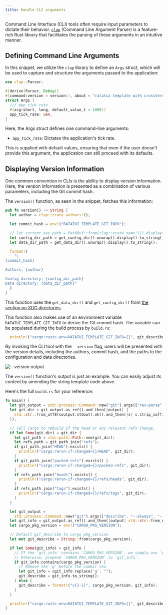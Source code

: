 ```yaml
---
title: Handle CLI arguments
---
```


Command Line Interface (CLI) tools often require input parameters to dictate their behavior.
[`clap`](https://docs.rs/clap/latest/clap/) (Command Line Argument Parser) is a feature-rich Rust
library that facilitates the parsing of these arguments in an intuitive manner.

## Defining Command Line Arguments

In this snippet, we utilize the `clap` library to define an `Args` struct, which will be used to
capture and structure the arguments passed to the application:

```rust
use clap::Parser;

#[derive(Parser, Debug)]
#[command(version = version(), about = "ratatui template with crossterm and tokio")]
struct Args {
  /// App tick rate
  #[arg(short, long, default_value_t = 1000)]
  app_tick_rate: u64,
}
```

Here, the Args struct defines one command-line arguments:

- `app_tick_rate`: Dictates the application's tick rate.

This is supplied with default values, ensuring that even if the user doesn't provide this argument,
the application can still proceed with its defaults.

## Displaying Version Information

One common convention in CLIs is the ability to display version information. Here, the version
information is presented as a combination of various parameters, including the Git commit hash.

The `version()` function, as seen in the snippet, fetches this information:

```rust
pub fn version() -> String {
  let author = clap::crate_authors!();

  let commit_hash = env!("RATATUI_TEMPLATE_GIT_INFO");

  // let current_exe_path = PathBuf::from(clap::crate_name!()).display().to_string();
  let config_dir_path = get_config_dir().unwrap().display().to_string();
  let data_dir_path = get_data_dir().unwrap().display().to_string();

  format!(
    "\
{commit_hash}

Authors: {author}

Config directory: {config_dir_path}
Data directory: {data_dir_path}"
  )
}
```

This function uses the `get_data_dir()` and `get_config_dir()` from
[the section on XDG directories](./config-directories).

This function also makes use of an environment variable `RATATUI_TEMPLATE_GIT_INFO` to derive the
Git commit hash. The variable can be populated during the build process by `build.rs`:

```rust
  println!("cargo:rustc-env=RATATUI_TEMPLATE_GIT_INFO={}", git_describe);
```

By invoking the CLI tool with the `--version` flag, users will be presented with the version
details, including the authors, commit hash, and the paths to the configuration and data
directories.

![--version output](https://user-images.githubusercontent.com/1813121/252721469-4d5ec38b-e868-46b4-b7b7-1c2c8bc496ac.png)

The `version()` function's output is just an example. You can easily adjust its content by amending
the string template code above.

Here's the full `build.rs` for your reference:

```rust
fn main() {
  let git_output = std::process::Command::new("git").args(["rev-parse", "--git-dir"]).output().ok();
  let git_dir = git_output.as_ref().and_then(|output| {
    std::str::from_utf8(&output.stdout).ok().and_then(|s| s.strip_suffix('\n').or_else(|| s.strip_suffix("\r\n")))
  });

  // Tell cargo to rebuild if the head or any relevant refs change.
  if let Some(git_dir) = git_dir {
    let git_path = std::path::Path::new(git_dir);
    let refs_path = git_path.join("refs");
    if git_path.join("HEAD").exists() {
      println!("cargo:rerun-if-changed={}/HEAD", git_dir);
    }
    if git_path.join("packed-refs").exists() {
      println!("cargo:rerun-if-changed={}/packed-refs", git_dir);
    }
    if refs_path.join("heads").exists() {
      println!("cargo:rerun-if-changed={}/refs/heads", git_dir);
    }
    if refs_path.join("tags").exists() {
      println!("cargo:rerun-if-changed={}/refs/tags", git_dir);
    }
  }

  let git_output =
    std::process::Command::new("git").args(["describe", "--always", "--tags", "--long", "--dirty"]).output().ok();
  let git_info = git_output.as_ref().and_then(|output| std::str::from_utf8(&output.stdout).ok().map(str::trim));
  let cargo_pkg_version = env!("CARGO_PKG_VERSION");

  // Default git_describe to cargo_pkg_version
  let mut git_describe = String::from(cargo_pkg_version);

  if let Some(git_info) = git_info {
    // If the `git_info` contains `CARGO_PKG_VERSION`, we simply use `git_info` as it is.
    // Otherwise, prepend `CARGO_PKG_VERSION` to `git_info`.
    if git_info.contains(cargo_pkg_version) {
      // Remove the 'g' before the commit sha
      let git_info = &git_info.replace('g', "");
      git_describe = git_info.to_string();
    } else {
      git_describe = format!("v{}-{}", cargo_pkg_version, git_info);
    }
  }

  println!("cargo:rustc-env=RATATUI_TEMPLATE_GIT_INFO={}", git_describe);
}

```
